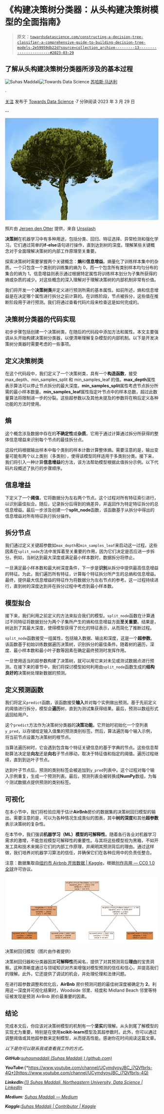 # 《构建决策树分类器：从头构建决策树模型的全面指南》

> 原文：[`towardsdatascience.com/constructing-a-decision-tree-classifier-a-comprehensive-guide-to-building-decision-tree-models-2e59959db22d?source=collection_archive---------13-----------------------#2023-03-29`](https://towardsdatascience.com/constructing-a-decision-tree-classifier-a-comprehensive-guide-to-building-decision-tree-models-2e59959db22d?source=collection_archive---------13-----------------------#2023-03-29)

## 了解从头构建决策树分类器所涉及的基本过程

[](https://suhas-maddali007.medium.com/?source=post_page-----2e59959db22d--------------------------------)![Suhas Maddali](https://suhas-maddali007.medium.com/?source=post_page-----2e59959db22d--------------------------------)[](https://towardsdatascience.com/?source=post_page-----2e59959db22d--------------------------------)![Towards Data Science](https://towardsdatascience.com/?source=post_page-----2e59959db22d--------------------------------) [苏哈斯·马达利](https://suhas-maddali007.medium.com/?source=post_page-----2e59959db22d--------------------------------)

·

[关注](https://medium.com/m/signin?actionUrl=https%3A%2F%2Fmedium.com%2F_%2Fsubscribe%2Fuser%2F2a74f90399ae&operation=register&redirect=https%3A%2F%2Ftowardsdatascience.com%2Fconstructing-a-decision-tree-classifier-a-comprehensive-guide-to-building-decision-tree-models-2e59959db22d&user=Suhas+Maddali&userId=2a74f90399ae&source=post_page-2a74f90399ae----2e59959db22d---------------------post_header-----------) 发布于 [Towards Data Science](https://towardsdatascience.com/?source=post_page-----2e59959db22d--------------------------------) ·7 分钟阅读·2023 年 3 月 29 日[](https://medium.com/m/signin?actionUrl=https%3A%2F%2Fmedium.com%2F_%2Fvote%2Ftowards-data-science%2F2e59959db22d&operation=register&redirect=https%3A%2F%2Ftowardsdatascience.com%2Fconstructing-a-decision-tree-classifier-a-comprehensive-guide-to-building-decision-tree-models-2e59959db22d&user=Suhas+Maddali&userId=2a74f90399ae&source=-----2e59959db22d---------------------clap_footer-----------)

--

[](https://medium.com/m/signin?actionUrl=https%3A%2F%2Fmedium.com%2F_%2Fbookmark%2Fp%2F2e59959db22d&operation=register&redirect=https%3A%2F%2Ftowardsdatascience.com%2Fconstructing-a-decision-tree-classifier-a-comprehensive-guide-to-building-decision-tree-models-2e59959db22d&source=-----2e59959db22d---------------------bookmark_footer-----------)![](img/20a9591784f2a489089a025aa9089eb8.png)

照片由 [Jeroen den Otter](https://unsplash.com/@jeroendenotter?utm_source=medium&utm_medium=referral) 提供，来自 [Unsplash](https://unsplash.com/?utm_source=medium&utm_medium=referral)

**决策树**在机器学习中有多种用途，包括分类、回归、特征选择、异常检测和强化学习。它们通过简单的**if-else**语句进行操作，直到达到树的深度。理解某些关键概念对于全面理解决策树的内部工作原理至关重要。

探索决策树时需要掌握两个关键概念：**熵**和**信息增益**。熵量化了训练样本集中的杂质。一个只包含一个类别的训练集的熵为 0，而一个包含所有类别样本均匀分布的集合的熵为 1。信息增益则表示通过根据特定属性将训练样本划分为子集所获得的熵或杂质的减少。对这些概念的深入理解对于理解决策树的内部机制非常有价值。

我们将开发一个**决策树类**并定义进行预测所需的基本属性。如前所述，熵和信息增益是在决定哪个属性进行拆分之前计算的。在训练阶段，节点被拆分，这些值在推断阶段用于进行预测。我们将通过查看代码片段来检查这是如何完成的。

## 决策树分类器的代码实现

初步步骤包括创建一个决策树类，在随后的代码段中添加方法和属性。本文主要强调从头开始构建决策树分类器，以便清晰理解复杂模型的内部机制。以下是开发决策树分类器时需要考虑的一些事项。

## **定义决策树类**

在这个代码段中，我们定义了一个决策树类，具有一个**构造函数**，接受 max_depth、min_samples_split 和 min_samples_leaf 的值。**max_depth**属性表示算法可以停止节点拆分的最大深度。**min_samples_split**属性考虑节点拆分所需的最小样本数量。**min_samples_leaf**属性指定叶节点中的样本总数，超过此数量算法将限制进一步的分裂。这些超参数以及其他未提及的参数将在稍后定义各种功能的方法时使用。

## **熵**

这个概念涉及数据中存在的**不确定性**或**杂质**。它用于通过计算通过拆分所获得的整体信息增益来识别每个节点的最佳拆分点。

这段代码根据输出样本中每个类别的样本计数计算整体熵。需要注意的是，输出变量可能有两个以上类别（多类别），使得该模型同样适用于多类别分类。接下来，我们将引入一种计算**信息增益**的方法，该方法帮助模型根据此值拆分示例。以下代码片段概述了执行的步骤顺序。

## **信息增益**

下定义了一个**阈值**，它将数据分为左右两个节点。这个过程对所有特征索引进行，以识别最佳拟合。随后，记录拆分后得到的熵差异，并返回作为特定特征拆分的总信息增益。最后一步涉及创建一个**split_node**函数，该函数基于从拆分中得出的信息增益对所有特征执行拆分操作。

## **拆分节点**

我们通过定义关键超参数如`max_depth`和`min_samples_leaf`来启动这一过程。这些因素在`split_node`方法中发挥着至关重要的作用，因为它们决定是否应进一步拆分。例如，当树达到最大深度或满足最小样本数时，数据拆分将停止。

一旦满足最小样本数和最大树深度条件，下一步是**识别**从拆分中提供最高信息增益的特征。为此，我们遍历所有特征，计算每个特征拆分所产生的总熵和信息增益。最终，提供最大信息增益的特征作为将数据分为左右节点的参考。这一过程持续进行，直到树的深度达到并在拆分过程中考虑到最小样本数。

## **模型拟合**

接下来，我们利用之前定义的方法来拟合我们的模型。`split_node`函数在计算通过不同特征将数据划分为两个子集所产生的熵和信息增益方面**至关重要**。结果是，树达到了其最大深度，使得模型获得了优化的特征表示，从而简化了推断过程。

`split_node`函数接受一组属性，包括输入数据、输出和深度，这是一个**超参数**。该函数基于初始训练数据遍历决策树，识别拆分的最佳条件。随着树的遍历，深度、最小样本数和最小叶子数等因素在确定最终预测时发挥作用。

一旦使用适当的超参数构建了决策树，就可以用它来对未见或测试数据点进行预测。在接下来的章节中，我们将探讨模型如何利用由`split_node`函数生成的**结构良好的**决策树处理新数据的预测。

## 定义预测函数

我们将定义`predict`函数，该函数接受**输入**并对每个实例做出预测。基于先前定义的阈值进行拆分，模型会**遍历**树，直到为测试集获得结果。最后，预测以数组形式返回给用户。

这个`predict`方法作为决策树分类器的**决策功能**。它开始时初始化一个空列表`y_pred`，以存储给定输入值集的预测类别标签。然后，算法遍历每个输入示例，将当前节点设置为决策树的根节点。

当算法遍历树时，它会遇到包含每个特征关键信息的基于字典的节点。这些信息帮助算法决定是**向左**还是**向右**子节点移动，取决于特征值和指定的阈值。遍历过程继续，直到到达叶子节点。

达到叶子节点后，预测的类别标签会被追加到`y_pred`列表中。这个过程对每个输入示例重复，生成一个预测列表。最后，预测列表会被转换成**NumPy**数组，为每个测试数据点提供预测的类别标签。

## 可视化

在本小节中，我们将检验应用于估计**AirBnb**房价的数据集的决策树回归模型的输出。需要注意的是，可以为各种情况生成类似的图表，其中**树的深度**和其他**超参数**表示决策树的复杂性。

在本节中，我们强调**机器学习（ML）模型的可解释性**。随着各行各业对机器学习需求的激增，不能忽视模型可解释性的重要性。与其将这些模型视为黑箱，不如开发工具和技术来揭示它们的内部工作原理，并阐明其预测背后的理由。通过这样做，我们培养对机器学习算法的信任，并确保它们在各种应用中的负责任整合。

注意：数据集取自[纽约市 Airbnb 开放数据 | Kaggle](https://www.kaggle.com/datasets/dgomonov/new-york-city-airbnb-open-data)，根据[创作共用 — CC0 1.0 全球](https://creativecommons.org/publicdomain/zero/1.0/)许可协议。

![](img/c6f9fdfacf6db3c21bae23f5cac23422.png)

决策树回归模型（图片由作者提供）

决策树回归器和分类器因其**可解释性**而闻名，提供了对其预测背后**理由**的宝贵洞察。这种清晰度通过与领域知识对齐来增强对模型预测的信任和信心，并提高我们的理解。此外，它还提供了调试的机会，并处理伦理和法律问题。

在进行超参数调整和优化后，**AirBnb** 房价预测问题的最佳树深度被确定为 **2**。利用这一深度并可视化结果时，Woodside 邻里、经度和 Midland Beach 邻里等特征被发现是预测 AirBnb 房价最重要的因素。

## 结论

完成本文后，你应该对决策树模型的机制有一个**坚实**的理解。从头到尾了解模型的实现尤为重要，特别是在使用**scikit-learn**模型及其超参数时。此外，你可以通过调整阈值或其他超参数来定制模型，从而提高性能。感谢你花时间阅读这篇文章。

*以下是你可以联系我或查看我工作的方式。*

***GitHub:***[*suhasmaddali (Suhas Maddali ) (github.com)*](https://github.com/suhasmaddali)

***YouTube:***[*https://www.youtube.com/channel/UCymdyoyJBC_i7QVfbrIs-4Q*](https://www.youtube.com/channel/UCymdyoyJBC_i7QVfbrIs-4Q)

***LinkedIn:***[*(1) Suhas Maddali, Northeastern University, Data Science | LinkedIn*](https://www.linkedin.com/in/suhas-maddali/)

***Medium:*** [*Suhas Maddali — Medium*](https://suhas-maddali007.medium.com/)

***Kaggle:***[*Suhas Maddali | Contributor | Kaggle*](https://www.kaggle.com/suhasmaddali007)

